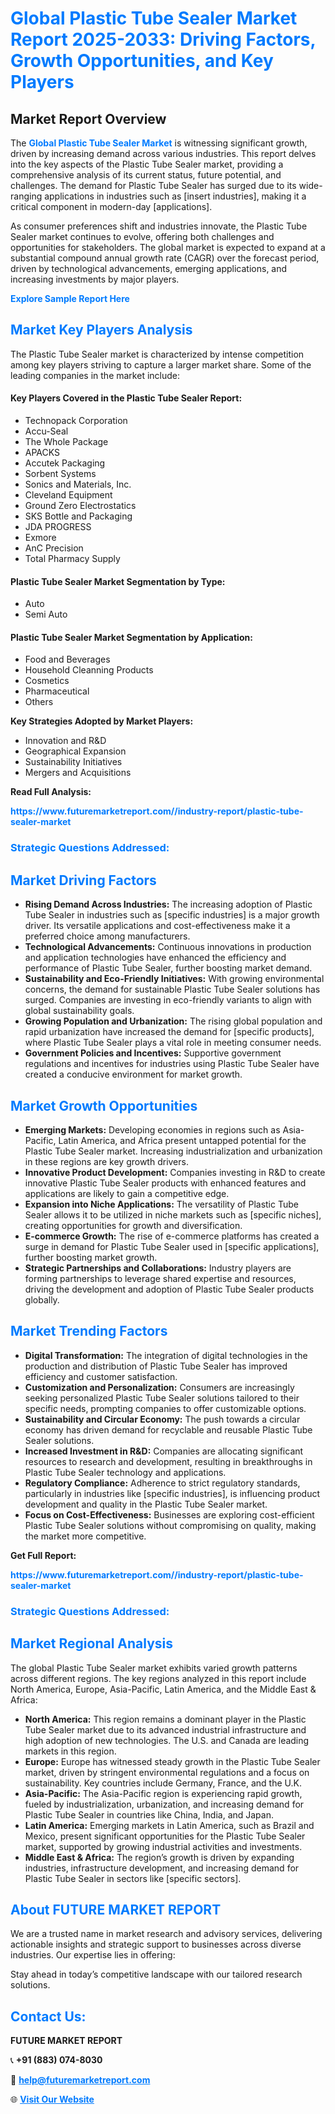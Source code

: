 <h1 style="color: #007BFF;">Global Plastic Tube Sealer Market Report 2025-2033: Driving Factors, Growth Opportunities, and Key Players</h1>

<section id="overview">
<h2>Market Report Overview</h2>
<p>The <a href="https://www.futuremarketreport.com//industry-report/plastic-tube-sealer-market" style="color: #007BFF; text-decoration: none;"><strong>Global Plastic Tube Sealer Market</strong></a> is witnessing significant growth, driven by increasing demand across various industries. This report delves into the key aspects of the Plastic Tube Sealer market, providing a comprehensive analysis of its current status, future potential, and challenges. The demand for Plastic Tube Sealer has surged due to its wide-ranging applications in industries such as [insert industries], making it a critical component in modern-day [applications].</p>
<p>As consumer preferences shift and industries innovate, the Plastic Tube Sealer market continues to evolve, offering both challenges and opportunities for stakeholders. The global market is expected to expand at a substantial compound annual growth rate (CAGR) over the forecast period, driven by technological advancements, emerging applications, and increasing investments by major players.</p>
</section>

<section id="overview">
<p><a href="https://www.futuremarketreport.com//request-sample/reportId=56151" style="color: #007BFF; text-decoration: none;"><strong>Explore Sample Report Here</strong></a></p>
</section>

<section id="key-players">
<h2 style="color: #007BFF;">Market Key Players Analysis</h2>
<p>The Plastic Tube Sealer market is characterized by intense competition among key players striving to capture a larger market share. Some of the leading companies in the market include:</p>
<h4>Key Players Covered in the Plastic Tube Sealer Report:</h4>
<ul><li>Technopack Corporation</li><li>Accu-Seal</li><li>The Whole Package</li><li>APACKS</li><li>Accutek Packaging</li><li>Sorbent Systems</li><li>Sonics and Materials, Inc.</li><li>Cleveland Equipment</li><li>Ground Zero Electrostatics</li><li>SKS Bottle and Packaging</li><li>JDA PROGRESS</li><li>Exmore</li><li>AnC Precision</li><li>Total Pharmacy Supply</li></ul>
<h4>Plastic Tube Sealer Market Segmentation by Type:</h4>
<ul><li>Auto</li><li>Semi Auto</li></ul>

<h4>Plastic Tube Sealer Market Segmentation by Application:</h4>
<ul><li>Food and Beverages</li><li>Household Cleanning Products</li><li>Cosmetics</li><li>Pharmaceutical</li><li>Others</li></ul>
<p><strong>Key Strategies Adopted by Market Players:</strong></p>
<ul>
<li>Innovation and R&D</li>
<li>Geographical Expansion</li>
<li>Sustainability Initiatives</li>
<li>Mergers and Acquisitions</li>
</ul>
</section>

<section>
<p><strong>Read Full Analysis: </strong></p><a href="https://www.futuremarketreport.com//industry-report/plastic-tube-sealer-market" style="color: #007BFF; text-decoration: none;"><strong>https://www.futuremarketreport.com//industry-report/plastic-tube-sealer-market</strong></a>
<h3 style="color: #007BFF;">Strategic Questions Addressed:</h3>
</section>

<section id="driving-factors">
<h2 style="color: #007BFF;">Market Driving Factors</h2>
<ul>
<li><strong>Rising Demand Across Industries:</strong> The increasing adoption of Plastic Tube Sealer in industries such as [specific industries] is a major growth driver. Its versatile applications and cost-effectiveness make it a preferred choice among manufacturers.</li>
<li><strong>Technological Advancements:</strong> Continuous innovations in production and application technologies have enhanced the efficiency and performance of Plastic Tube Sealer, further boosting market demand.</li>
<li><strong>Sustainability and Eco-Friendly Initiatives:</strong> With growing environmental concerns, the demand for sustainable Plastic Tube Sealer solutions has surged. Companies are investing in eco-friendly variants to align with global sustainability goals.</li>
<li><strong>Growing Population and Urbanization:</strong> The rising global population and rapid urbanization have increased the demand for [specific products], where Plastic Tube Sealer plays a vital role in meeting consumer needs.</li>
<li><strong>Government Policies and Incentives:</strong> Supportive government regulations and incentives for industries using Plastic Tube Sealer have created a conducive environment for market growth.</li>
</ul>
</section>

<section id="growth-opportunities">
<h2 style="color: #007BFF;">Market Growth Opportunities</h2>
<ul>
<li><strong>Emerging Markets:</strong> Developing economies in regions such as Asia-Pacific, Latin America, and Africa present untapped potential for the Plastic Tube Sealer market. Increasing industrialization and urbanization in these regions are key growth drivers.</li>
<li><strong>Innovative Product Development:</strong> Companies investing in R&D to create innovative Plastic Tube Sealer products with enhanced features and applications are likely to gain a competitive edge.</li>
<li><strong>Expansion into Niche Applications:</strong> The versatility of Plastic Tube Sealer allows it to be utilized in niche markets such as [specific niches], creating opportunities for growth and diversification.</li>
<li><strong>E-commerce Growth:</strong> The rise of e-commerce platforms has created a surge in demand for Plastic Tube Sealer used in [specific applications], further boosting market growth.</li>
<li><strong>Strategic Partnerships and Collaborations:</strong> Industry players are forming partnerships to leverage shared expertise and resources, driving the development and adoption of Plastic Tube Sealer products globally.</li>
</ul>
</section>

<section id="trending-factors">
<h2 style="color: #007BFF;">Market Trending Factors</h2>
<ul>
<li><strong>Digital Transformation:</strong> The integration of digital technologies in the production and distribution of Plastic Tube Sealer has improved efficiency and customer satisfaction.</li>
<li><strong>Customization and Personalization:</strong> Consumers are increasingly seeking personalized Plastic Tube Sealer solutions tailored to their specific needs, prompting companies to offer customizable options.</li>
<li><strong>Sustainability and Circular Economy:</strong> The push towards a circular economy has driven demand for recyclable and reusable Plastic Tube Sealer solutions.</li>
<li><strong>Increased Investment in R&D:</strong> Companies are allocating significant resources to research and development, resulting in breakthroughs in Plastic Tube Sealer technology and applications.</li>
<li><strong>Regulatory Compliance:</strong> Adherence to strict regulatory standards, particularly in industries like [specific industries], is influencing product development and quality in the Plastic Tube Sealer market.</li>
<li><strong>Focus on Cost-Effectiveness:</strong> Businesses are exploring cost-efficient Plastic Tube Sealer solutions without compromising on quality, making the market more competitive.</li>
</ul>
</section>

<section>
<p><strong>Get Full Report: </strong></p><a href="https://www.futuremarketreport.com//industry-report/plastic-tube-sealer-market" style="color: #007BFF; text-decoration: none;"><strong>https://www.futuremarketreport.com//industry-report/plastic-tube-sealer-market</strong></a>
<h3 style="color: #007BFF;">Strategic Questions Addressed:</h3>
</section>


<section id="regional-analysis">
<h2 style="color: #007BFF;">Market Regional Analysis</h2>
<p>The global Plastic Tube Sealer market exhibits varied growth patterns across different regions. The key regions analyzed in this report include North America, Europe, Asia-Pacific, Latin America, and the Middle East & Africa:</p>
<ul>
<li><strong>North America:</strong> This region remains a dominant player in the Plastic Tube Sealer market due to its advanced industrial infrastructure and high adoption of new technologies. The U.S. and Canada are leading markets in this region.</li>
<li><strong>Europe:</strong> Europe has witnessed steady growth in the Plastic Tube Sealer market, driven by stringent environmental regulations and a focus on sustainability. Key countries include Germany, France, and the U.K.</li>
<li><strong>Asia-Pacific:</strong> The Asia-Pacific region is experiencing rapid growth, fueled by industrialization, urbanization, and increasing demand for Plastic Tube Sealer in countries like China, India, and Japan.</li>
<li><strong>Latin America:</strong> Emerging markets in Latin America, such as Brazil and Mexico, present significant opportunities for the Plastic Tube Sealer market, supported by growing industrial activities and investments.</li>
<li><strong>Middle East & Africa:</strong> The region’s growth is driven by expanding industries, infrastructure development, and increasing demand for Plastic Tube Sealer in sectors like [specific sectors].</li>
</ul>
</section>

<footer>
<h2 style="color: #007BFF;">About FUTURE MARKET REPORT</h2>
<p>We are a trusted name in market research and advisory services, delivering actionable insights and strategic support to businesses across diverse industries. Our expertise lies in offering:</p>

<p>Stay ahead in today’s competitive landscape with our tailored research solutions.</p>

<h2 style="color: #007BFF;">Contact Us:</h2>
<p><strong>FUTURE MARKET REPORT</strong></p>
<p>📞 <strong>+91 (883) 074-8030</strong></p>
<p>📧 <strong><a href="mailto:help@futuremarketreport.com" style="color: #007BFF;">help@futuremarketreport.com</a></strong></p>
<p>🌐 <strong><a href="https://www.futuremarketreport.com/" style="color: #007BFF;">Visit Our Website</a></strong></p>
</footer>